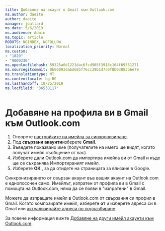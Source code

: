```yaml
---
title: Добавяне на акаунт в Gmail към Outlook.com
ms.author: daeite
author: daeite
manager: joallard
ms.date: 5/6/2019
ms.audience: Admin
ms.topic: article
ROBOTS: NOINDEX, NOFOLLOW
localization_priority: Normal
ms.custom:
- "1820"
- "9000236"
ms.openlocfilehash: 59325a0d1221dac6fcd905f3918c164f69551271
ms.sourcegitcommit: 0b06093dabd685f76cc39b1d7c0f8b03883b6e79
ms.translationtype: MT
ms.contentlocale: bg-BG
ms.lasthandoff: 10/25/2019
ms.locfileid: "36538117"
---
```

# <a name="add-your-gmail-account-to-outlookcom"></a>Добавяне на профила ви в Gmail към Outlook.com

1. Отворете [настройките на имейла за синхронизиране](https://go.microsoft.com/fwlink/?linkid=875264).
2. Под **свързани акаунти**изберете **Gmail**.
3. Въведете показвано име (получателите на името ще видят, когато получат имейл съобщение от вас).
4. Изберете дали Outlook.com да импортира имейла ви от Gmail и къде ще се съхранява Импортираният имейл.
5. Изберете **OK** , за да отидете на страницата за влизане в Google.

Синхронизирането от свързан акаунт във вашия акаунт на Outlook.com е еднопосочен само. Имейлът, изпратен от профила ви в Gmail с помощта на Outlook.com, няма да се появи в "изпратени" в Gmail.

Можете да изпращате имейл в Outlook.com от свързания си профил в Gmail. Когато композирате имейл, изберете **от** и изберете адреса си в Gmail или [актуализирайте адреса по подразбиране](https://go.microsoft.com/fwlink/?linkid=875264).

За повече информация вижте [Добавяне на други имейл акаунти към Outlook.com](https://support.office.com/article/c5224df4-5885-4e79-91ba-523aa743f0ba?wt.mc_id=Office_Outlook_com_Alchemy).